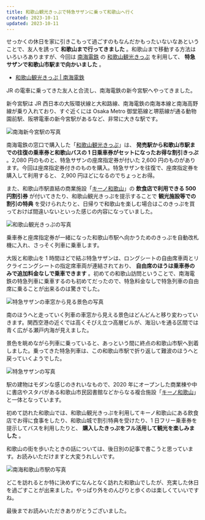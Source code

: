 ```yaml
---
title: 和歌山観光きっぷで特急サザンに乗って和歌山へ行く
created: 2023-10-11
updated: 2023-10-11
---
```


せっかくの休日を家に引きこもって過ごすのもなんだかもったいないなあということで、友人を誘って **和歌山まで行ってきました** 。和歌山まで移動する方法はいろいろありますが、今回は [南海電鉄](https://www.nankai.co.jp/) の [和歌山観光きっぷ](https://www.nankai.co.jp/traffic/otoku/wakayama_kanko.html) を利用して、 **特急サザンで和歌山市駅まで向かいました** 。

- [和歌山観光きっぷ | 南海電鉄](https://www.nankai.co.jp/traffic/otoku/wakayama_kanko.html)

JR の電車に乗ってきた友人と合流し、南海電鉄の新今宮駅へやってきました。

新今宮駅は JR 西日本の大阪環状線と大和路線、南海電鉄の南海本線と南海高野線が乗り入れており、すぐ近くには Osaka Metro 御堂筋線と堺筋線が通る動物園前駅、阪堺電車の新今宮駅があるなど、非常に大きな駅です。

![南海新今宮駅の写真](d4f70e5f-f217-4b31-4f8e-b8475b0cb600)

南海電鉄の窓口で購入した「[和歌山観光きっぷ](https://www.nankai.co.jp/traffic/otoku/wakayama_kanko.html)」は、 **発売駅から和歌山市駅までの往復の乗車券と和歌山バスの 1 日乗車券がセットになったお得な割引きっぷ** 。2,080 円のものと、特急サザンの座席指定券が付いた 2,600 円のものがあります。今回は座席指定券付きのものを購入。特急サザンを往復で、座席指定券を購入して利用すると、 2,900 円ほどになるのでちょっとお得。

また、和歌山市駅直結の商業施設「[キーノ和歌山](https://kino-wakayama.jp/)」の **飲食店で利用できる 500 円割引券** が付いてきたり、和歌山観光きっぷを提示することで **観光施設等での割引の特典** を受けられたりと、日帰りで和歌山を楽しむ場合はこのきっぷを買っておけば間違いないといった感じの内容になっていました。

![和歌山観光きっぷの写真](635623b5-eaac-4b2b-e83f-6c52d2903300)

乗車券と座席指定券が一緒になった和歌山市駅へ向かうためのきっぷを自動改札機に入れ、さっそく列車に乗車します。

大阪と和歌山を 1 時間ほどで結ぶ特急サザンは、ロングシートの自由席車両とリクライニングシートの指定席車両が連結されており、 **自由席のほうは乗車券のみで追加料金なしで乗車できます** 。初めての和歌山訪問ということで、南海電鉄の特急列車に乗車するのも初めてだったので、特急料金なしで特急列車の自由席に乗ることが出来るのは驚きでした。

![特急サザンの車窓から見る景色の写真](5182c970-c2ce-4d6c-57a0-64ac08470000)

南のほうへと走っていく列車の車窓から見える景色はどんどんと移り変わっていきます。関西空港の近くでは高くそびえ立つ高層ビルが、海沿いを通る区間では青く広がる瀬戸内海が見えました。

景色を眺めながら列車に乗っていると、あっという間に終点の和歌山市駅へ到着しました。乗ってきた特急列車は、この和歌山市駅で折り返して難波のほうへと戻っていくようでした。

![特急サザンの写真](c515410f-83e1-4cf7-718d-eb23ce7af600)

駅の建物はモダンな感じのきれいなもので、2020 年にオープンした商業棟や中に書店やスタバがある和歌山市民図書館などからなる複合施設「[キーノ和歌山](https://kino-wakayama.jp/)」と一体となっています。

初めて訪れた和歌山では、和歌山観光きっぷを利用してキーノ和歌山にある飲食店でお得に食事をしたり、和歌山城で割引特典を受けたり、1 日フリー乗車券を提示してバスを利用したりと、 **購入したきっぷをフル活用して観光を楽しみました** 。

和歌山の街を歩いたときの話については、後日別の記事で書こうと思っています。お読みいただけますと大変うれしいです。

![南海和歌山市駅の写真](dfa38022-8b64-4cd8-b532-946c4d995300)

どこを訪れるとか特に決めずになんとなく訪れた和歌山でしたが、充実した休日を過ごすことが出来ました。やっぱり外をのんびりと歩くのは楽しくていいですね。

最後までお読みいただきありがとうございました。
